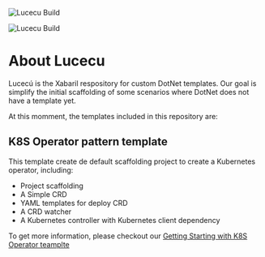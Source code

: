 ![Lucecu Build](https://github.com/xabaril/Lucecu/workflows/Lucecu%20CD%20Build/badge.svg?branch=master)

![Lucecu Build](https://github.com/xabaril/Lucecu/workflows/Lucecu%20CI%20Build/badge.svg?branch=master)

# About Lucecu

Lucecú is the Xabaril respository for custom DotNet templates. Our goal is simplify the initial scaffolding of some scenarios where DotNet does not have a template yet.

At this momment, the templates included in this repository are:

## K8S Operator pattern template

This template create de default scaffolding project to create a Kubernetes operator,  including:

 - Project scaffolding
 - A Simple CRD
 - YAML templates for deploy CRD
 - A CRD watcher
 - A Kubernetes controller with Kubernetes client dependency


 To get more information, please checkout our [Getting Starting with K8S Operator teamplte](./docs/GettingStarted-K8SOperator.md)
